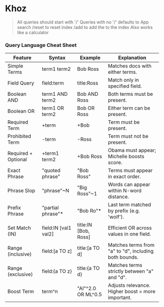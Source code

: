 # Khoz

> All queries should start with '/'
> Queries with no '/' defaults to App search
> /reset to reset index
> /add <path> to add the <path> to the index
> Also works like a calculator

### Query Language Cheat Sheet

| Feature              | Syntax                   | Example                        | Explanation                                                         |
|----------------------|--------------------------|--------------------------------|----------------------------------------------------------------------|
| Simple Terms         | term1 term2              | Bob Ross                       | Matches docs with either terms.                           |
| Field Query          | field:term               | title:Ross                     | Match only in specified field.                                      |
| Boolean AND          | term1 AND term2          | Bob AND Ross                   | Both terms must be present.                                         |
| Boolean OR           | term1 OR term2           | Bob OR Ross                    | Either term can be present.                                         |
| Required Term        | +term                    | +Bob                           | Term must be present.                                               |
| Prohibited Term      | -term                    | -Ross                          | Term must not be present.                                           |
| Required + Optional  | +term1 term2             | +Bob Ross                      | Obama must appear; Michelle boosts score.                           |
| Exact Phrase         | "quoted phrase"          | "Bob Ross"                     | Terms must appear in exact order.                                   |
| Phrase Slop          | "phrase"~N               | "Big Ross"~1                   | Words can appear within N-word distance.                            |
| Prefix Phrase        | "partial phrase"*        | "Bob Ro"*                      | Last term matched by prefix (e.g. 'wolf').                          |
| Set Match (IN)       | field:IN [val1 val2]     | title:IN [Bob, Ross]           | Efficient OR across values in one field.                            |
| Range (inclusive)    | field:[a TO z]           | title:[a TO d]                 | Matches terms from "a" to "d", including both bounds.               |
| Range (exclusive)    | field:{a TO z}           | title:{a TO d}                 | Matches terms strictly between "a" and "d".                         |
| Boost Term           | term^n                   | "AI"^2.0 OR ML^0.5             | Adjusts relevance. Higher boost = more important.                   |
